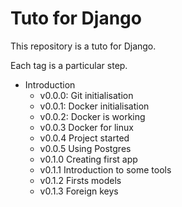 # Tuto for Django

This repository is a tuto for Django.

Each tag is a particular step.

* Introduction
  * v0.0.0: Git initialisation
  * v0.0.1: Docker initialisation
  * v0.0.2: Docker is working
  * v0.0.3 Docker for linux
  * v0.0.4 Project started
  * v0.0.5 Using Postgres
  * v0.1.0 Creating first app
  * v0.1.1 Introduction to some tools
  * v0.1.2 Firsts models
  * v0.1.3 Foreign keys
